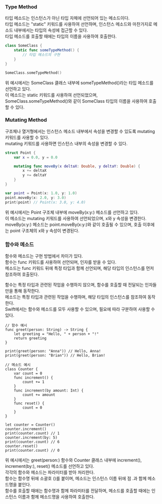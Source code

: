### Type Method

타입 메소드는 인스턴스가 아닌 타입 자체에 선언되어 있는 메소드이다.<br>
타입 메소드는 "static" 키워드를 사용하여 선언하며, 인스턴스 메소드와 마찬가지로 메소드 내부에서는 타입의 속성에 접근할 수 있다.<br>
타입 메소드를 호출할 때에는 타입의 이름을 사용하여 호출한다.<br>

```swift
class SomeClass {
    static func someTypeMethod() {
        // 타입 메소드의 구현
    }
}

SomeClass.someTypeMethod()

```

위 예시에서는 SomeClass 클래스 내부에 someTypeMethod()라는 타입 메소드를 선언하고 있다.<br>
이 메소드는 static 키워드를 사용하여 선언되었으며, SomeClass.someTypeMethod()와 같이 SomeClass 타입의 이름을 사용하여 호출할 수 있다.<br>

### Mutating Method

구조체나 열거형에서는 인스턴스 메소드 내부에서 속성을 변경할 수 있도록 mutating 키워드를 사용할 수 있다.<br>
mutating 키워드를 사용하면 인스턴스 내부의 속성을 변경할 수 있다.

```swift
struct Point {
    var x = 0.0, y = 0.0

    mutating func moveBy(x deltaX: Double, y deltaY: Double) {
        x += deltaX
        y += deltaY
    }
}

var point = Point(x: 1.0, y: 1.0)
point.moveBy(x: 2.0, y: 3.0)
print(point) // Point(x: 3.0, y: 4.0)

```

위 예시에서는 Point 구조체 내부에 moveBy(x:y:) 메소드를 선언하고 있다.<br>
이 메소드는 mutating 키워드를 사용하여 선언되었으며, x와 y 속성을 변경한다.<br>
moveBy(x:y:) 메소드는 point.moveBy(x:y:)와 같이 호출될 수 있으며, 호출 이후에는 point 구조체의 x와 y 속성이 변경된다.


### 함수와 메소드

함수와 메소드는 구현 방법에서 차이가 있다.<br>
함수는 func 키워드를 사용하여 선언되며, 인자를 받을 수 있다.<br>
메소드는 func 키워드 뒤에 특정 타입과 함께 선언되며, 해당 타입의 인스턴스를 먼저 참조하여 호출된다.<br>

함수는 특정 타입과 관련된 작업을 수행하지 않으며, 함수를 호출할 때 전달되는 인자들만을 통해 동작한다.<br>
메소드는 특정 타입과 관련된 작업을 수행하며, 해당 타입의 인스턴스를 참조하여 동작한다.<br>
Swift에서는 함수와 메소드를 모두 사용할 수 있으며, 필요에 따라 구분하여 사용할 수 있다.

```
// 함수 예시
func greet(person: String) -> String {
    let greeting = "Hello, " + person + "!"
    return greeting
}

print(greet(person: "Anna")) // Hello, Anna!
print(greet(person: "Brian")) // Hello, Brian!

// 메소드 예시
class Counter {
    var count = 0
    func increment() {
        count += 1
    }
    func increment(by amount: Int) {
        count += amount
    }
    func reset() {
        count = 0
    }
}

let counter = Counter()
counter.increment()
print(counter.count) // 1
counter.increment(by: 5)
print(counter.count) // 6
counter.reset()
print(counter.count) // 0

```

위 예시에서는 greet(person:) 함수와 Counter 클래스 내부에 increment(), increment(by:), reset() 메소드를 선언하고 있다.<br>
각각의 함수와 메소드는 파라미터를 받아 처리한다.<br>
함수는 함수명 뒤에 소괄호 ()를 붙이며, 메소드는 인스턴스 이름 뒤에 점 .과 함께 메소드명을 붙인다.<br>
함수를 호출할 때에는 함수명과 함께 파라미터를 전달하며, 메소드를 호출할 때에는 인스턴스 이름과 함께 메소드명을 사용하여 호출한다.
